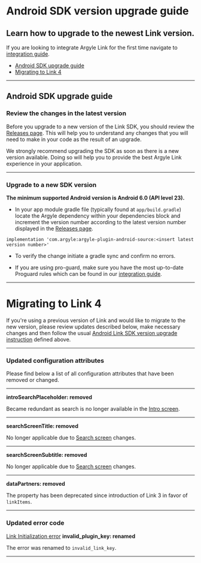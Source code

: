 # Android SDK version upgrade guide

## Learn how to upgrade to the newest Link version.
If you are looking to integrate Argyle Link for the first time navigate to [integration guide](https://github.com/argyle-systems/argyle-link-android#readme).

- [Android SDK upgrade guide](#android-sdk-upgrade-guide)
- [Migrating to Link 4](#migrating-to-link-4)

---
## Android SDK upgrade guide
### Review the changes in the latest version
Before you upgrade to a new version of the Link SDK, you should review the [Releases page](https://github.com/argyle-systems/argyle-link-android/releases). This will help you to understand any changes that you will need to make in your code as the result of an upgrade.

We strongly recommend upgrading the SDK as soon as there is a new version available. Doing so will help you to provide the best Argyle Link experience in your application.

---
### Upgrade to a new SDK version
**The minimum supported Android version is Android 6.0 (API level 23).**

- In your app module gradle file (typically found at `app/build.gradle`) locate the Argyle dependency within your dependencies block and increment the version number according to the latest version number displayed in the [Releases page](https://github.com/argyle-systems/argyle-link-android/releases).

```
implementation 'com.argyle:argyle-plugin-android-source:<insert latest version number>'
```

- To verify the change initiate a gradle sync and confirm no errors.

- If you are using pro-guard, make sure you have the most up-to-date Proguard rules which can be found in our [integration guide](https://github.com/argyle-systems/argyle-link-android#readme).

---
# Migrating to Link 4

If you're using a previous version of Link and would like to migrate to the new version, please  review updates described below, make necessary changes and then follow the usual [Android Link SDK version upgrade instruction](#upgrade-to-a-new-sdk-version) defined above.

---
### Updated configuration attributes

Please find below a list of all configuration attributes that have been removed or changed.

---

**introSearchPlaceholder: removed**

Became redundant as search is no longer available in the [Intro screen](https://argyle.com/docs/products/link-4#intro-screen).

---
**searchScreenTitle: removed**

No longer applicable due to [Search screen](https://argyle.com/docs/products/link-4#search-screen) changes.

---
**searchScreenSubtitle: removed**

No longer applicable due to [Search screen](https://argyle.com/docs/products/link-4#search-screen) changes.

---
**dataPartners: removed**

The property has been deprecated since introduction of Link 3 in favor of `linkItems`.

---

### Updated error code

[Link Initialization error](https://argyle.com/docs/developer-tools/link-initialization-errors#) **invalid_plugin_key: renamed**

The error was renamed to `invalid_link_key`.

---
